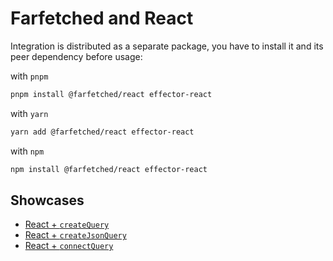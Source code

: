 # Farfetched and React

Integration is distributed as a separate package, you have to install it and its peer dependency before usage:

with `pnpm`

```sh
pnpm install @farfetched/react effector-react
```

with `yarn`

```sh
yarn add @farfetched/react effector-react
```

with `npm`

```sh
npm install @farfetched/react effector-react
```

## Showcases

- [React + `createQuery`](https://github.com/igorkamyshev/farfetched/tree/master/apps/showcase/react-create-query/)
- [React + `createJsonQuery`](https://github.com/igorkamyshev/farfetched/tree/master/apps/showcase/react-create-json-query/)
- [React + `connectQuery`](https://github.com/igorkamyshev/farfetched/tree/master/apps/showcase/react-connect-query/)
